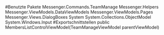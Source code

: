 #Benutzte Pakete
Messenger.Commands.TeamManage
Messenger.Helpers
Messenger.ViewModels.DataViewModels
Messenger.ViewModels.Pages
Messenger.Views.DialogBoxes
System
System.Collections.ObjectModel
System.Windows.Input
#Exportschnittstellen
public MembersListControlViewModel(TeamManageViewModel parentViewModel)
